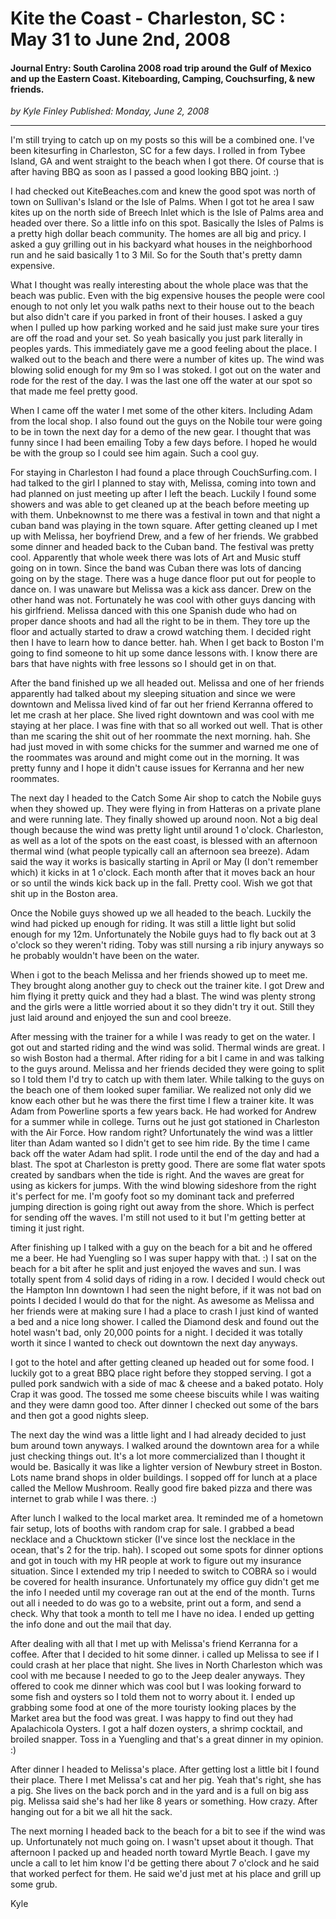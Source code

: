 # Kite the Coast - Charleston, SC : May 31 to June 2nd, 2008

#### Journal Entry: South Carolina 2008 road trip around the Gulf of Mexico and up the Eastern Coast. Kiteboarding, Camping, Couchsurfing, & new friends.

_<div class="article-meta-data"> by <span class="article-meta-author" itemprop="author">Kyle Finley</span> Published: <time itemprop="pubdate" datetime="6/2/2008 5:00:00 AM">Monday, June 2, 2008</time></div>_

---

I'm still trying to catch up on my posts so this will be a combined one. I've been kitesurfing in Charleston, SC for a few days. I rolled in from Tybee Island, GA and went straight to the beach when I got there. Of course that is after having BBQ as soon as I passed a good looking BBQ joint. :)

I had checked out KiteBeaches.com and knew the good spot was north of town on Sullivan's Island or the Isle of Palms. When I got tot he area I saw kites up on the north side of Breech Inlet which is the Isle of Palms area and headed over there. So a little info on this spot. Basically the Isles of Palms is a pretty high dollar beach community. The homes are all big and pricy. I asked a guy grilling out in his backyard what houses in the neighborhood run and he said basically 1 to 3 Mil. So for the South that's pretty damn expensive.

What I thought was really interesting about the whole place was that the beach was public. Even with the big expensive houses the people were cool enough to not only let you walk paths next to their house out to the beach but also didn't care if you parked in front of their houses. I asked a guy when I pulled up how parking worked and he said just make sure your tires are off the road and your set. So yeah basically you just park literally in peoples yards. This immediately gave me a good feeling about the place. I walked out to the beach and there were a number of kites up. The wind was blowing solid enough for my 9m so I was stoked. I got out on the water and rode for the rest of the day. I was the last one off the water at our spot so that made me feel pretty good.

When I came off the water I met some of the other kiters. Including Adam from the local shop. I also found out the guys on the Nobile tour were going to be in town the next day for a demo of the new gear. I thought that was funny since I had been emailing Toby a few days before. I hoped he would be with the group so I could see him again. Such a cool guy.

For staying in Charleston I had found a place through CouchSurfing.com. I had talked to the girl I planned to stay with, Melissa, coming into town and had planned on just meeting up after I left the beach. Luckily I found some showers and was able to get cleaned up at the beach before meeting up with them. Unbeknownst to me there was a festival in town and that night a cuban band was playing in the town square. After getting cleaned up I met up with Melissa, her boyfriend Drew, and a few of her friends. We grabbed some dinner and headed back to the Cuban band. The festival was pretty cool. Apparently that whole week there was lots of Art and Music stuff going on in town. Since the band was Cuban there was lots of dancing going on by the stage. There was a huge dance floor put out for people to dance on. I was unaware but Melissa was a kick ass dancer. Drew on the other hand was not. Fortunately he was cool with other guys dancing with his girlfriend. Melissa danced with this one Spanish dude who had on proper dance shoots and had all the right to be in them. They tore up the floor and actually started to draw a crowd watching them. I decided right then I have to learn how to dance better. hah. When I get back to Boston I'm going to find someone to hit up some dance lessons with. I know there are bars that have nights with free lessons so I should get in on that.

After the band finished up we all headed out. Melissa and one of her friends apparently had talked about my sleeping situation and since we were downtown and Melissa lived kind of far out her friend Kerranna offered to let me crash at her place. She lived right downtown and was cool with me staying at her place. I was fine with that so all worked out well. That is other than me scaring the shit out of her roommate the next morning. hah. She had just moved in with some chicks for the summer and warned me one of the roommates was around and might come out in the morning. It was pretty funny and I hope it didn't cause issues for Kerranna and her new roommates.

The next day I headed to the Catch Some Air shop to catch the Nobile guys when they showed up. They were flying in from Hatteras on a private plane and were running late. They finally showed up around noon. Not a big deal though because the wind was pretty light until around 1 o'clock. Charleston, as well as a lot of the spots on the east coast, is blessed with an afternoon thermal wind (what people typically call an afternoon sea breeze). Adam said the way it works is basically starting in April or May (I don't remember which) it kicks in at 1 o'clock. Each month after that it moves back an hour or so until the winds kick back up in the fall. Pretty cool. Wish we got that shit up in the Boston area.

Once the Nobile guys showed up we all headed to the beach. Luckily the wind had picked up enough for riding. It was still a little light but solid enough for my 12m. Unfortunately the Nobile guys had to fly back out at 3 o'clock so they weren't riding. Toby was still nursing a rib injury anyways so he probably wouldn't have been on the water.

When i got to the beach Melissa and her friends showed up to meet me. They brought along another guy to check out the trainer kite. I got Drew and him flying it pretty quick and they had a blast. The wind was plenty strong and the girls were a little worried about it so they didn't try it out. Still they just laid around and enjoyed the sun and cool breeze.

After messing with the trainer for a while I was ready to get on the water. I got out and started riding and the wind was solid. Thermal winds are great. I so wish Boston had a thermal. After riding for a bit I came in and was talking to the guys around. Melissa and her friends decided they were going to split so I told them I'd try to catch up with them later. While talking to the guys on the beach one of them looked super familiar. We realized not only did we know each other but he was there the first time I flew a trainer kite. It was Adam from Powerline sports a few years back. He had worked for Andrew for a summer while in college. Turns out he just got stationed in Charleston with the Air Force. How random right? Unfortunately the wind was a littler liter than Adam wanted so I didn't get to see him ride. By the time I came back off the water Adam had split. I rode until the end of the day and had a blast. The spot at Charleston is pretty good. There are some flat water spots created by sandbars when the tide is right. And the waves are great for using as kickers for jumps. With the wind blowing sideshore from the right it's perfect for me. I'm goofy foot so my dominant tack and preferred jumping direction is going right out away from the shore. Which is perfect for sending off the waves. I'm still not used to it but I'm getting better at timing it just right.

After finishing up I talked with a guy on the beach for a bit and he offered me a beer. He had Yuengling so I was super happy with that. :) I sat on the beach for a bit after he split and just enjoyed the waves and sun. I was totally spent from 4 solid days of riding in a row. I decided I would check out the Hampton Inn downtown I had seen the night before, if it was not bad on points I decided I would do that for the night. As awesome as Melissa and her friends were at making sure I had a place to crash I just kind of wanted a bed and a nice long shower. I called the Diamond desk and found out the hotel wasn't bad, only 20,000 points for a night. I decided it was totally worth it since I wanted to check out downtown the next day anyways.

I got to the hotel and after getting cleaned up headed out for some food. I luckily got to a great BBQ place right before they stopped serving. I got a pulled pork sandwich with a side of mac & cheese and a baked potato. Holy Crap it was good. The tossed me some cheese biscuits while I was waiting and they were damn good too. After dinner I checked out some of the bars and then got a good nights sleep.

The next day the wind was a little light and I had already decided to just bum around town anyways. I walked around the downtown area for a while just checking things out. It's a lot more commercialized than I thought it would be. Basically it was like a lighter version of Newbury street in Boston. Lots name brand shops in older buildings. I sopped off for lunch at a place called the Mellow Mushroom. Really good fire baked pizza and there was internet to grab while I was there. :)

After lunch I walked to the local market area. It reminded me of a hometown fair setup, lots of booths with random crap for sale. I grabbed a bead necklace and a Chucktown sticker (I've since lost the necklace in the ocean, that's 2 for the trip. hah). I scoped out some spots for dinner options and got in touch with my HR people at work to figure out my insurance situation. Since I extended my trip I needed to switch to COBRA so i would be covered for health insurance. Unfortunately my office guy didn't get me the info I needed until my coverage ran out at the end of the month. Turns out all i needed to do was go to a website, print out a form, and send a check. Why that took a month to tell me I have no idea. I ended up getting the info done and out the mail that day.

After dealing with all that I met up with Melissa's friend Kerranna for a coffee. After that I decided to hit some dinner. i called up Melissa to see if I could crash at her place that night. She lives in North Charleston which was cool with me because I needed to go to the Jeep dealer anyways. They offered to cook me dinner which was cool but I was looking forward to some fish and oysters so I told them not to worry about it. I ended up grabbing some food at one of the more touristy looking places by the Market area but the food was great. I was happy to find out they had Apalachicola Oysters. I got a half dozen oysters, a shrimp cocktail, and broiled snapper. Toss in a Yuengling and that's a great dinner in my opinion. :)

After dinner I headed to Melissa's place. After getting lost a little bit I found their place. There I met Melissa's cat and her pig. Yeah that's right, she has a pig. She lives on the back porch and in the yard and is a full on big ass pig. Melissa said she's had her like 8 years or something. How crazy. After hanging out for a bit we all hit the sack.

The next morning I headed back to the beach for a bit to see if the wind was up. Unfortunately not much going on. I wasn't upset about it though. That afternoon I packed up and headed north toward Myrtle Beach. I gave my uncle a call to let him know I'd be getting there about 7 o'clock and he said that worked perfect for them. He said we'd just met at his place and grill up some grub.

Kyle
